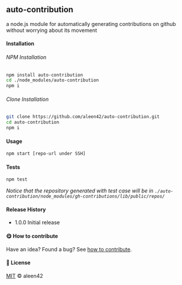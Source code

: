 ## auto-contribution

a node.js module for automatically generating contributions on github without worrying about its movement

#### Installation

###### NPM Installation

```bash
npm install auto-contribution
cd ./node_modules/auto-contribution
npm i
```

###### Clone Installation

```bash
git clone https://github.com/aleen42/auto-contribution.git
cd auto-contribution
npm i
```

#### Usage

```bash
npm start [repo-url under SSH]
```

#### Tests

```bash
npm test
```

*Notice that the repository generated with test case will be in `./auto-contribution/node_modules/gh-contributions/lib/public/repos/`*

#### Release History

* 1.0.0 Initial release

#### :yum: How to contribute

Have an idea? Found a bug? See [how to contribute](https://aleen42.gitbooks.io/personalwiki/content/contribution.html).

#### :scroll: License

[MIT](https://aleen42.gitbooks.io/personalwiki/content/MIT.html) © aleen42
